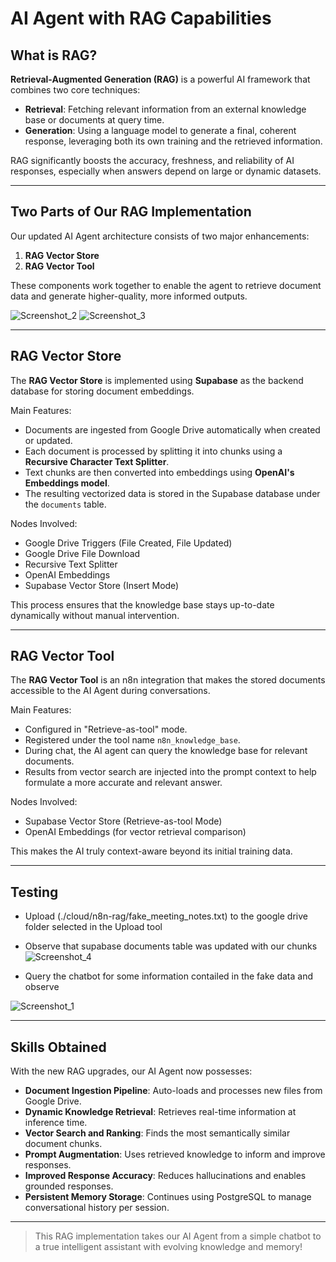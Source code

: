 # AI Agent with RAG Capabilities

## What is RAG?

**Retrieval-Augmented Generation (RAG)** is a powerful AI framework that combines two core techniques:

- **Retrieval**: Fetching relevant information from an external knowledge base or documents at query time.
- **Generation**: Using a language model to generate a final, coherent response, leveraging both its own training and the retrieved information.

RAG significantly boosts the accuracy, freshness, and reliability of AI responses, especially when answers depend on large or dynamic datasets.

---

## Two Parts of Our RAG Implementation

Our updated AI Agent architecture consists of two major enhancements:

1. **RAG Vector Store**
2. **RAG Vector Tool**

These components work together to enable the agent to retrieve document data and generate higher-quality, more informed outputs.

![Screenshot_2](https://github.com/user-attachments/assets/f93ac261-d44b-45ff-83c8-1d4289221091)
![Screenshot_3](https://github.com/user-attachments/assets/896356e7-9be6-4afe-9465-21af41297be5)


---

## RAG Vector Store

The **RAG Vector Store** is implemented using **Supabase** as the backend database for storing document embeddings.

Main Features:
- Documents are ingested from Google Drive automatically when created or updated.
- Each document is processed by splitting it into chunks using a **Recursive Character Text Splitter**.
- Text chunks are then converted into embeddings using **OpenAI's Embeddings model**.
- The resulting vectorized data is stored in the Supabase database under the `documents` table.

Nodes Involved:
- Google Drive Triggers (File Created, File Updated)
- Google Drive File Download
- Recursive Text Splitter
- OpenAI Embeddings
- Supabase Vector Store (Insert Mode)

This process ensures that the knowledge base stays up-to-date dynamically without manual intervention.

---

## RAG Vector Tool

The **RAG Vector Tool** is an n8n integration that makes the stored documents accessible to the AI Agent during conversations.

Main Features:
- Configured in "Retrieve-as-tool" mode.
- Registered under the tool name `n8n_knowledge_base`.
- During chat, the AI agent can query the knowledge base for relevant documents.
- Results from vector search are injected into the prompt context to help formulate a more accurate and relevant answer.

Nodes Involved:
- Supabase Vector Store (Retrieve-as-tool Mode)
- OpenAI Embeddings (for vector retrieval comparison)

This makes the AI truly context-aware beyond its initial training data.

---

## Testing

- Upload (./cloud/n8n-rag/fake_meeting_notes.txt) to the google drive folder selected in the Upload tool
- Observe that supabase documents table was updated with our chunks
![Screenshot_4](https://github.com/user-attachments/assets/28dd34fd-a191-428c-ab3b-2aaa94ad9f28)

- Query the chatbot for some information contailed in the fake data and observe

![Screenshot_1](https://github.com/user-attachments/assets/acaaa182-2926-4141-9178-352d0fba8ef3)

---


## Skills Obtained

With the new RAG upgrades, our AI Agent now possesses:

- **Document Ingestion Pipeline**: Auto-loads and processes new files from Google Drive.
- **Dynamic Knowledge Retrieval**: Retrieves real-time information at inference time.
- **Vector Search and Ranking**: Finds the most semantically similar document chunks.
- **Prompt Augmentation**: Uses retrieved knowledge to inform and improve responses.
- **Improved Response Accuracy**: Reduces hallucinations and enables grounded responses.
- **Persistent Memory Storage**: Continues using PostgreSQL to manage conversational history per session.

---

> This RAG implementation takes our AI Agent from a simple chatbot to a true intelligent assistant with evolving knowledge and memory!
